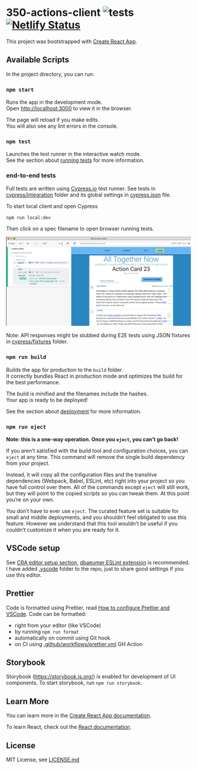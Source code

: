 # 350-actions-client ![tests](https://github.com/350-mass-cambridge-somerville/350-actions-client/workflows/tests/badge.svg?branch=master) [![Netlify Status](https://api.netlify.com/api/v1/badges/93303526-bb7a-4a8f-a79b-f5d68a1843e9/deploy-status)](https://app.netlify.com/sites/maclimateactions/deploys)

This project was bootstrapped with [Create React App](https://github.com/facebook/create-react-app).

## Available Scripts

In the project directory, you can run:

### `npm start`

Runs the app in the development mode.<br />
Open [http://localhost:3000](http://localhost:3000) to view it in the browser.

The page will reload if you make edits.<br />
You will also see any lint errors in the console.

### `npm test`

Launches the test runner in the interactive watch mode.<br />
See the section about [running tests](https://facebook.github.io/create-react-app/docs/running-tests) for more information.

### end-to-end tests

Full tests are written using [Cypress.io](https://github.com/cypress-io/cypress) test runner. See tests in [cypress/integration](cypress/integration) folder and its global settings in [cypress.json](cypress.json) file.

To start local client and open Cypress

```shell
npm run local:dev
```

Then click on a spec filename to open browser running tests.

![Current card test](images/current-card-test.png)

Note: API responses might be stubbed during E2E tests using JSON fixtures in [cypress/fixtures](cypress/fixtures) folder.

### `npm run build`

Builds the app for production to the `build` folder.<br />
It correctly bundles React in production mode and optimizes the build for the best performance.

The build is minified and the filenames include the hashes.<br />
Your app is ready to be deployed!

See the section about [deployment](https://facebook.github.io/create-react-app/docs/deployment) for more information.

### `npm run eject`

**Note: this is a one-way operation. Once you `eject`, you can’t go back!**

If you aren’t satisfied with the build tool and configuration choices, you can `eject` at any time. This command will remove the single build dependency from your project.

Instead, it will copy all the configuration files and the transitive dependencies (Webpack, Babel, ESLint, etc) right into your project so you have full control over them. All of the commands except `eject` will still work, but they will point to the copied scripts so you can tweak them. At this point you’re on your own.

You don’t have to ever use `eject`. The curated feature set is suitable for small and middle deployments, and you shouldn’t feel obligated to use this feature. However we understand that this tool wouldn’t be useful if you couldn’t customize it when you are ready for it.

## VSCode setup

See [CRA editor setup section](https://create-react-app.dev/docs/setting-up-your-editor), [dbaeumer ESLint extension](https://marketplace.visualstudio.com/items?itemName=dbaeumer.vscode-eslint#overview) is recommended. I have added [.vscode](.vscode) folder to the repo, just to share good settings if you use this editor.

## Prettier

Code is formatted using Prettier, read [How to configure Prettier and VSCode](https://glebbahmutov.com/blog/configure-prettier-in-vscode/). Code can be formatted:

- right from your editor (like VSCode)
- by running `npm run format`
- automatically on commit using Git hook
- on CI using [.github/workflows/prettier.yml](.github/workflows/prettier.yml) GH Action

## Storybook

Storybook (https://storybook.js.org/) is enabled for development of UI components. To start storybook, run `npm run storybook`.

## Learn More

You can learn more in the [Create React App documentation](https://facebook.github.io/create-react-app/docs/getting-started).

To learn React, check out the [React documentation](https://reactjs.org/).

## License

MIT License, see [LICENSE.md](./LICENSE.md)
